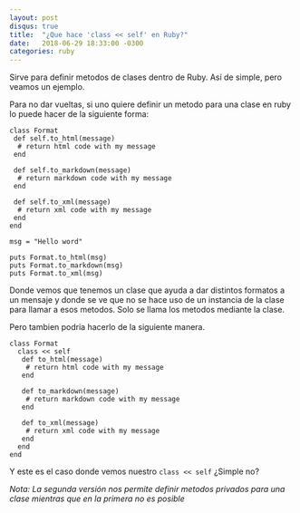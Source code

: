 ```yaml
---
layout: post
disqus: true
title:  "¿Que hace 'class << self' en Ruby?"
date:   2018-06-29 18:33:00 -0300
categories: ruby
---
```


Sirve para definir metodos de clases dentro de Ruby. Así de simple, pero veamos un ejemplo.

Para no dar vueltas, si uno quiere definir un metodo para una clase en ruby lo puede hacer de la siguiente forma:

```
class Format
 def self.to_html(message)
  # return html code with my message
 end

 def self.to_markdown(message)
  # return markdown code with my message
 end

 def self.to_xml(message)
  # return xml code with my message
 end
end

msg = "Hello word"

puts Format.to_html(msg)
puts Format.to_markdown(msg)
puts Format.to_xml(msg)
```

Donde vemos que tenemos un clase que ayuda a dar distintos formatos a un mensaje y donde se ve que no se hace uso de un instancia de la clase para llamar a esos metodos. Solo se llama los metodos mediante la clase.

Pero tambien podria hacerlo de la siguiente manera.

```
class Format
  class << self
   def to_html(message)
    # return html code with my message
   end

   def to_markdown(message)
    # return markdown code with my message
   end

   def to_xml(message)
    # return xml code with my message
   end
  end
end
```

Y este es el caso donde vemos nuestro `class << self` ¿Simple no?

_Nota: La segunda versión nos permite definir metodos privados para una clase mientras que en la primera no es posible_